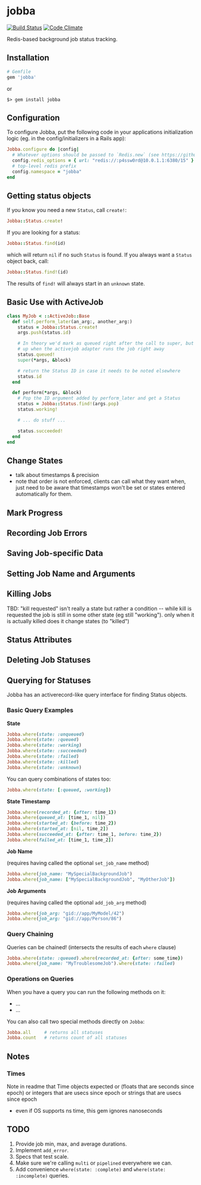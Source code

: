 # jobba

[![Build Status](https://travis-ci.org/openstax/jobba.svg?branch=master)](https://travis-ci.org/openstax/jobba)
[![Code Climate](https://codeclimate.com/github/openstax/jobba/badges/gpa.svg)](https://codeclimate.com/github/openstax/jobba)

Redis-based background job status tracking.

## Installation

```ruby
# Gemfile
gem 'jobba'
```

or

```
$> gem install jobba
```

## Configuration

To configure Jobba, put the following code in your applications
initialization logic (eg. in the config/initializers in a Rails app):

```ruby
Jobba.configure do |config|
  # Whatever options should be passed to `Redis.new` (see https://github.com/redis/redis-rb)
  config.redis_options = { url: "redis://:p4ssw0rd@10.0.1.1:6380/15" }
  # top-level redis prefix
  config.namespace = "jobba"
end
```

## Getting status objects

If you know you need a new `Status`, call `create!`:

```ruby
Jobba::Status.create!
```

If you are looking for a status:

```ruby
Jobba::Status.find(id)
```

which will return `nil` if no such `Status` is found. If you always want a `Status` object back,
call:

```ruby
Jobba::Status.find!(id)
```

The results of `find!` will always start in an `unknown` state.

## Basic Use with ActiveJob

```ruby
class MyJob < ::ActiveJob::Base
  def self.perform_later(an_arg:, another_arg:)
    status = Jobba::Status.create!
    args.push(status.id)

    # In theory we'd mark as queued right after the call to super, but this messes
    # up when the activejob adapter runs the job right away
    status.queued!
    super(*args, &block)

    # return the Status ID in case it needs to be noted elsewhere
    status.id
  end

  def perform(*args, &block)
    # Pop the ID argument added by perform_later and get a Status
    status = Jobba::Status.find!(args.pop)
    status.working!

    # ... do stuff ...

    status.succeeded!
  end
end
```

## Change States

* talk about timestamps & precision
* note that order is not enforced, clients can call what they want when, just need to be aware that timestamps won't be set or states entered automatically for them.

## Mark Progress

## Recording Job Errors

## Saving Job-specific Data

## Setting Job Name and Arguments

## Killing Jobs

TBD: "kill requested" isn't really a state but rather a condition -- while kill is requested the job is still in some other state (eg still "working"). only when it is actually killed does it change states (to "killed")

## Status Attributes

## Deleting Job Statuses

## Querying for Statuses

Jobba has an activerecord-like query interface for finding Status objects.

### Basic Query Examples

**State**

```ruby
Jobba.where(state: :unqueued)
Jobba.where(state: :queued)
Jobba.where(state: :working)
Jobba.where(state: :succeeded)
Jobba.where(state: :failed)
Jobba.where(state: :killed)
Jobba.where(state: :unknown)
```

You can query combinations of states too:

```ruby
Jobba.where(state: [:queued, :working])
```

**State Timestamp**

```ruby
Jobba.where(recorded_at: {after: time_1})
Jobba.where(queued_at: [time_1, nil])
Jobba.where(started_at: {before: time_2})
Jobba.where(started_at: [nil, time_2])
Jobba.where(succeeded_at: {after: time_1, before: time_2})
Jobba.where(failed_at: [time_1, time_2])
```

**Job Name**

(requires having called the optional `set_job_name` method)

```ruby
Jobba.where(job_name: "MySpecialBackgroundJob")
Jobba.where(job_name: ["MySpecialBackgroundJob", "MyOtherJob"])
```

**Job Arguments**

(requires having called the optional `add_job_arg` method)

```ruby
Jobba.where(job_arg: "gid://app/MyModel/42")
Jobba.where(job_arg: "gid://app/Person/86")
```

### Query Chaining

Queries can be chained! (intersects the results of each `where` clause)

```ruby
Jobba.where(state: :queued).where(recorded_at: {after: some_time})
Jobba.where(job_name: "MyTroublesomeJob").where(state: :failed)
```

### Operations on Queries

When you have a query you can run the following methods on it:

* ...
* ...

You can also call two special methods directly on `Jobba`:

```ruby
Jobba.all     # returns all statuses
Jobba.count   # returns count of all statuses
```

## Notes

### Times

Note in readme that Time objects expected or (floats that are seconds since epoch) or integers that are usecs since epoch or strings that are usecs since epoch
  * even if OS supports ns time, this gem ignores nanoseconds

## TODO

1. Provide job min, max, and average durations.
2. Implement `add_error`.
8. Specs that test scale.
9. Make sure we're calling `multi` or `pipelined` everywhere we can.
10. Add convenience `where(state: :complete)` and `where(state: :incomplete)` queries.





